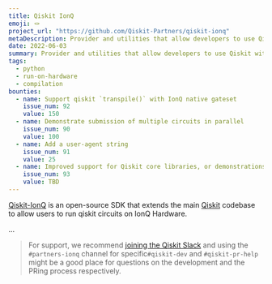 ```yaml
---
title: Qiskit IonQ
emoji: 🪢
project_url: "https://github.com/Qiskit-Partners/qiskit-ionq"
metaDescription: Provider and utilities that allow developers to use Qiskit with IonQ hardware
date: 2022-06-03
summary: Provider and utilities that allow developers to use Qiskit with IonQ hardware
tags:
  - python
  - run-on-hardware
  - compilation
bounties:
  - name: Support qiskit `transpile()` with IonQ native gateset
    issue_num: 92
    value: 150
  - name: Demonstrate submission of multiple circuits in parallel
    issue_num: 90
    value: 100
  - name: Add a user-agent string
    issue_num: 91
    value: 25
  - name: Improved support for Qiskit core libraries, or demonstrations
    issue_num: 93
    value: TBD
---
```


[Qiskit-IonQ](https://github.com/Qiskit-Partners/qiskit-ionq) is an open-source SDK that extends the main [Qiskit](https://qiskit.org) codebase to allow users to run qiskit circuits on IonQ Hardware.

...

> For support, we recommend [joining the Qiskit Slack](https://ibm.co/joinqiskitslack) and using the `#partners-ionq` channel for specific`#qiskit-dev` and `#qiskit-pr-help` might be a good place for questions on the development and the PRing process respectively.
